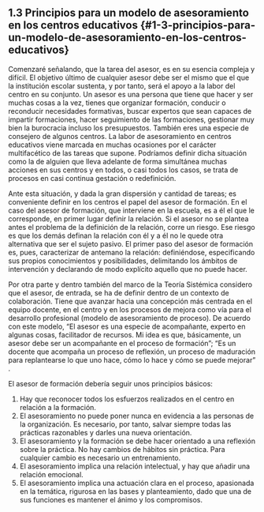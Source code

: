 ## 1.3 Principios para un modelo de asesoramiento en los centros educativos {#1-3-principios-para-un-modelo-de-asesoramiento-en-los-centros-educativos}

Comenzaré señalando, que la tarea del asesor, es en su esencia compleja y difícil. El objetivo último de cualquier asesor debe ser el mismo que el que la institución escolar sustenta, y por tanto, será el apoyo a la labor del centro en su conjunto. Un asesor es una persona que tiene que hacer y ser muchas cosas a la vez, tienes que organizar formación, conducir o reconducir necesidades formativas, buscar expertos que sean capaces de impartir formaciones, hacer seguimiento de las formaciones, gestionar muy bien la burocracia incluso los presupuestos. También eres una especie de consejero de algunos centros. La labor de asesoramiento en centros educativos viene marcada en muchas ocasiones por el carácter multifacético de las tareas que supone. Podríamos definir dicha situación como la de alguien que lleva adelante de forma simultánea muchas acciones en sus centros y en todos, o casi todos los casos, se trata de procesos en casi continua gestación o redefinición.

Ante esta situación, y dada la gran dispersión y cantidad de tareas; es conveniente definir en los centros el papel del asesor de formación. En el caso del asesor de formación, que interviene en la escuela, es a él el que le corresponde, en primer lugar definir la relación. Si el asesor no se plantea antes el problema de la definición de la relación, corre un riesgo. Ese riesgo es que los demás definan la relación con él y a él no le quede otra alternativa que ser el sujeto pasivo. El primer paso del asesor de formación es, pues, caracterizar de antemano la relación: definiéndose, especificando sus propios conocimientos y posibilidades, delimitando los ámbitos de intervención y declarando de modo explícito aquello que no puede hacer.

Por otra parte y dentro también del marco de la Teoría Sistémica considero que el asesor, de entrada, se ha de definir dentro de un contexto de colaboración. Tiene que avanzar hacia una concepción más centrada en el equipo docente, en el centro y en los procesos de mejora como vía para el desarrollo profesional (modelo de asesoramiento de proceso). De acuerdo con este modelo, “El asesor es una especie de acompañante, experto en algunas cosas, facilitador de recursos. Mi idea es que, básicamente, un asesor debe ser un acompañante en el proceso de formación”; “Es un docente que acompaña un proceso de reflexión, un proceso de maduración para replantearse lo que uno hace, cómo lo hace y cómo se puede mejorar” .

El asesor de formación debería seguir unos principios básicos:

1.  Hay que reconocer todos los esfuerzos realizados en el centro en relación a la formación.
2.  El asesoramiento no puede poner nunca en evidencia a las personas de la organización. Es necesario, por tanto, salvar siempre todas las prácticas razonables y darles una nueva orientación.
3.  El asesoramiento y la formación se debe hacer orientado a una reflexión sobre la práctica. No hay cambios de hábitos sin práctica. Para cualquier cambio es necesario un entrenamiento.
4.  El asesoramiento implica una relación intelectual, y hay que añadir una relación emocional.
5.  El asesoramiento implica una actuación clara en el proceso, apasionada en la temática, rigurosa en las bases y planteamiento, dado que una de sus funciones es mantener el ánimo y los compromisos.